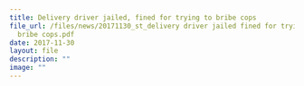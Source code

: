 ```yaml
---
title: Delivery driver jailed, fined for trying to bribe cops
file_url: /files/news/20171130_st_delivery driver jailed fined for trying to
  bribe cops.pdf
date: 2017-11-30
layout: file
description: ""
image: ""
---
```

